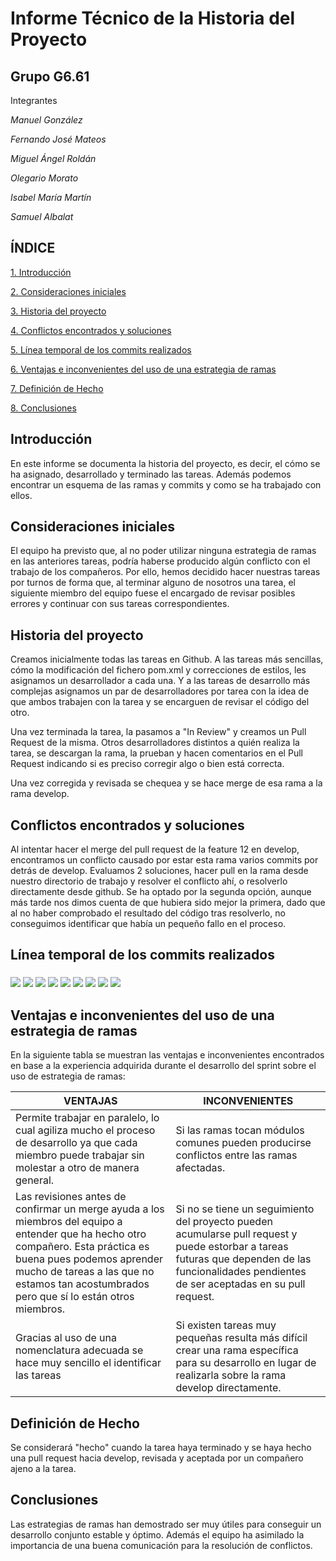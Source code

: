 # Informe Técnico de la Historia del Proyecto

## **Grupo G6.61**

Integrantes

_Manuel González_

_Fernando José Mateos_

_Miguel Ángel Roldán_

_Olegario Morato_

_Isabel María Martín_

_Samuel Albalat_

## **ÍNDICE**

[1. Introducción](#introducci-n)

[2. Consideraciones iniciales](#consideraciones-iniciales)

[3. Historia del proyecto](#historia-del-proyecto)

[4. Conflictos encontrados y soluciones](#conflictos-encontrados-y-soluciones)

[5. Línea temporal de los commits realizados](#l-nea-temporal-de-los-commits-realizados)

[6. Ventajas e inconvenientes del uso de una estrategia de ramas](#ventajas-e-inconvenientes-del-uso-de-una-estrategia-de-ramas)

[7. Definición de Hecho](#definici-n-de-hecho)

[8. Conclusiones](#conclusiones)



## Introducción

En este informe se documenta la historia del proyecto, es decir, el cómo se ha asignado, desarrollado y terminado las tareas. Además podemos encontrar un esquema de las ramas y commits y como se ha trabajado con ellos.


## Consideraciones iniciales

El equipo ha previsto que, al no poder utilizar ninguna estrategia de ramas en las anteriores tareas, podría haberse producido algún conflicto con el trabajo de los compañeros. Por ello, hemos decidido hacer nuestras tareas por turnos de forma que, al terminar alguno de nosotros una tarea, el siguiente miembro del equipo fuese el encargado de revisar posibles errores y continuar con sus tareas correspondientes.


## Historia del proyecto

Creamos inicialmente todas las tareas en Github. A las tareas más sencillas, cómo la modificación del fichero pom.xml y correcciones de estilos, les asignamos un desarrollador a cada una. Y a las tareas de desarrollo más complejas asignamos un par de desarrolladores por tarea con la idea de que ambos trabajen con la tarea y se encarguen de revisar el código del otro.

Una vez terminada la tarea, la pasamos a "In Review" y creamos un Pull Request de la misma. Otros desarrolladores distintos a quién realiza la tarea, se descargan la rama, la prueban y hacen comentarios en el Pull Request indicando si es preciso corregir algo o bien está correcta.

Una vez corregida y revisada se chequea y se hace merge de esa rama a la rama develop.


## Conflictos encontrados y soluciones

Al intentar hacer el merge del pull request de la feature 12 en develop, encontramos un conflicto causado por estar esta rama varios commits por detrás de develop. Evaluamos 2 soluciones, hacer pull en la rama desde nuestro directorio de trabajo y resolver el conflicto ahí, o resolverlo directamente desde github. Se ha optado por la segunda opción, aunque más tarde nos dimos cuenta de que hubiera sido mejor la primera, dado que al no haber comprobado el resultado del código tras resolverlo, no conseguimos identificar que había un pequeño fallo en el proceso.


## Línea temporal de los commits realizados

###

![](images/historia1.png) 
![](images/historia2.png)
![](images/historia3.png)
![](images/historia4.png) 
![](images/historia5.png) 
![](images/historia6.png)
![](images/historia7.png)
![](images/historia8.png) 
![](images/historia9.png)

###


## Ventajas e inconvenientes del uso de una estrategia de ramas

En la siguiente tabla se muestran las ventajas e inconvenientes encontrados en base a la experiencia adquirida durante el desarrollo del sprint sobre el uso de estrategia de ramas:

| **VENTAJAS** | **INCONVENIENTES** |
| --- | --- |
| Permite trabajar en paralelo, lo cual agiliza mucho el proceso de desarrollo ya que cada miembro puede trabajar sin molestar a otro de manera general. | Si las ramas tocan módulos comunes pueden producirse conflictos entre las ramas afectadas. |
| Las revisiones antes de confirmar un merge ayuda a los miembros del equipo a entender que ha hecho otro compañero. Esta práctica es buena pues podemos aprender mucho de tareas a las que no estamos tan acostumbrados pero que sí lo están otros miembros. | Si no se tiene un seguimiento del proyecto pueden acumularse pull request y puede estorbar a tareas futuras que dependen de las funcionalidades pendientes de ser aceptadas en su pull request. |
| Gracias al uso de una nomenclatura adecuada se hace muy sencillo el identificar las tareas | Si existen tareas muy pequeñas resulta más difícil crear una rama específica para su desarrollo en lugar de realizarla sobre la rama develop directamente. |


## Definición de Hecho

Se considerará "hecho" cuando la tarea haya terminado y se haya hecho una pull request hacia develop, revisada y aceptada por un compañero ajeno a la tarea.


## Conclusiones

Las estrategias de ramas han demostrado ser muy útiles para conseguir un desarrollo conjunto estable y óptimo. Además el equipo ha asimilado la importancia de una buena comunicación para la resolución de conflictos.